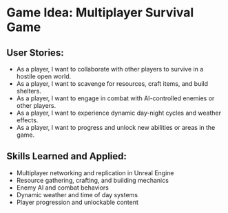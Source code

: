 # Game Idea: Multiplayer Survival Game

## User Stories:
- As a player, I want to collaborate with other players to survive in a hostile open world.
- As a player, I want to scavenge for resources, craft items, and build shelters.
- As a player, I want to engage in combat with AI-controlled enemies or other players.
- As a player, I want to experience dynamic day-night cycles and weather effects.
- As a player, I want to progress and unlock new abilities or areas in the game.

## Skills Learned and Applied:
- Multiplayer networking and replication in Unreal Engine
- Resource gathering, crafting, and building mechanics
- Enemy AI and combat behaviors
- Dynamic weather and time of day systems
- Player progression and unlockable content